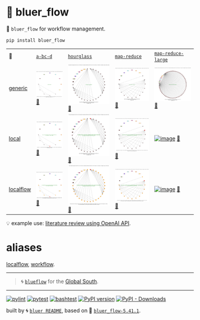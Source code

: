 # 📜 bluer_flow

📜 `bluer_flow` for workflow management.

```bash
pip install bluer_flow
```

|   |   |   |   |   |
| --- | --- | --- | --- | --- |
| 📜 | [`a-bc-d`](./patterns/a-bc-d.dot) | [`hourglass`](./patterns/hourglass.dot) | [`map-reduce`](./patterns/map-reduce.dot) | [`map-reduce-large`](./patterns/map-reduce-large.dot) |
| [generic](./runners/generic.py) | [![image](https://github.com/kamangir/assets/blob/main/bluer_flow-generic-a-bc-d/workflow.gif?raw=true&random=7l8lxrk3isajy7cg)](https://github.com/kamangir/assets/blob/main/bluer_flow-generic-a-bc-d/workflow.gif?raw=true&random=7l8lxrk3isajy7cg) [🔗](https://github.com/kamangir/assets/blob/main/bluer_flow-generic-a-bc-d/workflow.gif?raw=true&random=7l8lxrk3isajy7cg) | [![image](https://github.com/kamangir/assets/blob/main/bluer_flow-generic-hourglass/workflow.gif?raw=true&random=pavd8taej5qqhc6w)](https://github.com/kamangir/assets/blob/main/bluer_flow-generic-hourglass/workflow.gif?raw=true&random=pavd8taej5qqhc6w) [🔗](https://github.com/kamangir/assets/blob/main/bluer_flow-generic-hourglass/workflow.gif?raw=true&random=pavd8taej5qqhc6w) | [![image](https://github.com/kamangir/assets/blob/main/bluer_flow-generic-map-reduce/workflow.gif?raw=true&random=amquksxuw1rhmcoh)](https://github.com/kamangir/assets/blob/main/bluer_flow-generic-map-reduce/workflow.gif?raw=true&random=amquksxuw1rhmcoh) [🔗](https://github.com/kamangir/assets/blob/main/bluer_flow-generic-map-reduce/workflow.gif?raw=true&random=amquksxuw1rhmcoh) | [![image](https://github.com/kamangir/assets/blob/main/bluer_flow-generic-map-reduce-large/workflow.gif?raw=true&random=4bl2q4urt0she9zd)](https://github.com/kamangir/assets/blob/main/bluer_flow-generic-map-reduce-large/workflow.gif?raw=true&random=4bl2q4urt0she9zd) [🔗](https://github.com/kamangir/assets/blob/main/bluer_flow-generic-map-reduce-large/workflow.gif?raw=true&random=4bl2q4urt0she9zd) |
| [local](./runners/local.py) | [![image](https://github.com/kamangir/assets/blob/main/bluer_flow-local-a-bc-d/workflow.gif?raw=true&random=hi65ui5y001r2977)](https://github.com/kamangir/assets/blob/main/bluer_flow-local-a-bc-d/workflow.gif?raw=true&random=hi65ui5y001r2977) [🔗](https://github.com/kamangir/assets/blob/main/bluer_flow-local-a-bc-d/workflow.gif?raw=true&random=hi65ui5y001r2977) | [![image](https://github.com/kamangir/assets/blob/main/bluer_flow-local-hourglass/workflow.gif?raw=true&random=jk2od1tlul203j8m)](https://github.com/kamangir/assets/blob/main/bluer_flow-local-hourglass/workflow.gif?raw=true&random=jk2od1tlul203j8m) [🔗](https://github.com/kamangir/assets/blob/main/bluer_flow-local-hourglass/workflow.gif?raw=true&random=jk2od1tlul203j8m) | [![image](https://github.com/kamangir/assets/blob/main/bluer_flow-local-map-reduce/workflow.gif?raw=true&random=baak4sgkpqxqd5e3)](https://github.com/kamangir/assets/blob/main/bluer_flow-local-map-reduce/workflow.gif?raw=true&random=baak4sgkpqxqd5e3) [🔗](https://github.com/kamangir/assets/blob/main/bluer_flow-local-map-reduce/workflow.gif?raw=true&random=baak4sgkpqxqd5e3) | [![image](https://github.com/kamangir/assets/blob/main/bluer_flow-local-map-reduce-large/workflow.gif?raw=true&random=ve91nql8apx9rwtp)](https://github.com/kamangir/assets/blob/main/bluer_flow-local-map-reduce-large/workflow.gif?raw=true&random=ve91nql8apx9rwtp) [🔗](https://github.com/kamangir/assets/blob/main/bluer_flow-local-map-reduce-large/workflow.gif?raw=true&random=ve91nql8apx9rwtp) |
| [localflow](./runners/localflow.py) | [![image](https://github.com/kamangir/assets/blob/main/bluer_flow-localflow-a-bc-d/workflow.gif?raw=true&random=uwt138s6qn2seadt)](https://github.com/kamangir/assets/blob/main/bluer_flow-localflow-a-bc-d/workflow.gif?raw=true&random=uwt138s6qn2seadt) [🔗](https://github.com/kamangir/assets/blob/main/bluer_flow-localflow-a-bc-d/workflow.gif?raw=true&random=uwt138s6qn2seadt) | [![image](https://github.com/kamangir/assets/blob/main/bluer_flow-localflow-hourglass/workflow.gif?raw=true&random=l228nxeoisf6ogiv)](https://github.com/kamangir/assets/blob/main/bluer_flow-localflow-hourglass/workflow.gif?raw=true&random=l228nxeoisf6ogiv) [🔗](https://github.com/kamangir/assets/blob/main/bluer_flow-localflow-hourglass/workflow.gif?raw=true&random=l228nxeoisf6ogiv) | [![image](https://github.com/kamangir/assets/blob/main/bluer_flow-localflow-map-reduce/workflow.gif?raw=true&random=bydrlv9nepr19o9w)](https://github.com/kamangir/assets/blob/main/bluer_flow-localflow-map-reduce/workflow.gif?raw=true&random=bydrlv9nepr19o9w) [🔗](https://github.com/kamangir/assets/blob/main/bluer_flow-localflow-map-reduce/workflow.gif?raw=true&random=bydrlv9nepr19o9w) | [![image](https://github.com/kamangir/assets/blob/main/bluer_flow-localflow-map-reduce-large/workflow.gif?raw=true&random=0co9fo41zmnv36zl)](https://github.com/kamangir/assets/blob/main/bluer_flow-localflow-map-reduce-large/workflow.gif?raw=true&random=0co9fo41zmnv36zl) [🔗](https://github.com/kamangir/assets/blob/main/bluer_flow-localflow-map-reduce-large/workflow.gif?raw=true&random=0co9fo41zmnv36zl) |

💡 example use: [literature review using OpenAI API](https://github.com/kamangir/openai-commands/tree/main/openai_commands/literature_review).

# aliases

[localflow](./bluer_flow/docs/aliases/localflow.md), 
[workflow](./bluer_flow/docs/aliases/workflow.md).


---

> 🌀 [`blueflow`](https://github.com/kamangir/notebooks-and-scripts) for the [Global South](https://github.com/kamangir/bluer-south).

---


[![pylint](https://github.com/kamangir/bluer-flow/actions/workflows/pylint.yml/badge.svg)](https://github.com/kamangir/bluer-flow/actions/workflows/pylint.yml) [![pytest](https://github.com/kamangir/bluer-flow/actions/workflows/pytest.yml/badge.svg)](https://github.com/kamangir/bluer-flow/actions/workflows/pytest.yml) [![bashtest](https://github.com/kamangir/bluer-flow/actions/workflows/bashtest.yml/badge.svg)](https://github.com/kamangir/bluer-flow/actions/workflows/bashtest.yml) [![PyPI version](https://img.shields.io/pypi/v/bluer-flow.svg)](https://pypi.org/project/bluer-flow/) [![PyPI - Downloads](https://img.shields.io/pypi/dd/bluer-flow)](https://pypistats.org/packages/bluer-flow)

built by 🌀 [`bluer README`](https://github.com/kamangir/bluer-objects/tree/main/bluer_objects/README), based on 📜 [`bluer_flow-5.41.1`](https://github.com/kamangir/bluer-flow).
